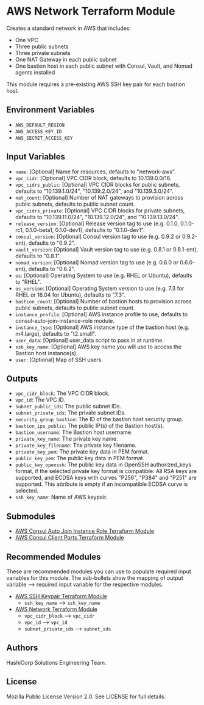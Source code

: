 # AWS Network Terraform Module

Creates a standard network in AWS that includes:

- One VPC
- Three public subnets
- Three private subnets
- One NAT Gateway in each public subnet
- One bastion host in each public subnet with Consul, Vault, and Nomad agents installed

This module requires a pre-existing AWS SSH key pair for each bastion host.

## Environment Variables

- `AWS_DEFAULT_REGION`
- `AWS_ACCESS_KEY_ID`
- `AWS_SECRET_ACCESS_KEY`

## Input Variables

- `name`: [Optional] Name for resources, defaults to "network-aws".
- `vpc_cidr`: [Optional] VPC CIDR block, defaults to 10.139.0.0/16.
- `vpc_cidrs_public`: [Optional] VPC CIDR blocks for public subnets, defaults to "10.139.1.0/24", "10.139.2.0/24", and "10.139.3.0/24".
- `nat_count`: [Optional] Number of NAT gateways to provision across public subnets, defaults to public subnet count.
- `vpc_cidrs_private`: [Optional] VPC CIDR blocks for private subnets, defaults to "10.139.11.0/24", "10.139.12.0/24", and "10.139.13.0/24".
- `release_version`: [Optional] Release version tag to use (e.g. 0.1.0, 0.1.0-rc1, 0.1.0-beta1, 0.1.0-dev1), defaults to "0.1.0-dev1".
- `consul_version`: [Optional] Consul version tag to use (e.g. 0.9.2 or 0.9.2-ent), defaults to "0.9.2".
- `vault_version`: [Optional] Vault version tag to use (e.g. 0.8.1 or 0.8.1-ent), defaults to "0.8.1".
- `nomad_version`: [Optional] Nomad version tag to use (e.g. 0.6.0 or 0.6.0-ent), defaults to "0.6.2".
- `os`: [Optional] Operating System to use (e.g. RHEL or Ubuntu), defaults to "RHEL".
- `os_version`: [Optional] Operating System version to use (e.g. 7.3 for RHEL or 16.04 for Ubuntu), defaults to "7.3".
- `bastion_count`: [Optional] Number of bastion hosts to provision across public subnets, defaults to public subnet count.
- `instance_profile`: [Optional] AWS instance profile to use, defaults to consul-auto-join-instance-role module.
- `instance_type`: [Optional] AWS instance type of the bastion host (e.g. m4.large), defaults to "t2.small".
- `user_data`: [Optional] user_data script to pass in at runtime.
- `ssh_key_name`: [Optional] AWS key name you will use to access the Bastion host instance(s).
- `user`: [Optional] Map of SSH users.

## Outputs

- `vpc_cidr_block`: The VPC CIDR block.
- `vpc_id`: The VPC ID.
- `subnet_public_ids`: The public subnet IDs.
- `subnet_private_ids`: The private subnet IDs.
- `security_group_bastion`: The ID of the bastion host security group.
- `bastion_ips_public`: The public IP(s) of the Bastion host(s).
- `bastion_username`: The Bastion host username.
- `private_key_name`: The private key name.
- `private_key_filename`: The private key filename.
- `private_key_pem`: The private key data in PEM format.
- `public_key_pem`: The public key data in PEM format.
- `public_key_openssh`: The public key data in OpenSSH authorized_keys format, if the selected private key format is compatible. All RSA keys are supported, and ECDSA keys with curves "P256", "P384" and "P251" are supported. This attribute is empty if an incompatible ECDSA curve is selected.
- `ssh_key_name`: Name of AWS keypair.

## Submodules

- [AWS Consul Auto Join Instance Role Terraform Module](https://github.com/hashicorp-modules/consul-auto-join-instance-role)
- [AWS Consul Client Ports Terraform Module](https://github.com/hashicorp-modules/consul-client-ports-aws)

## Recommended Modules

These are recommended modules you can use to populate required input variables for this module. The sub-bullets show the mapping of output variable --> required input variable for the respective modules.

- [AWS SSH Keypair Terraform Module](https://github.com/hashicorp-modules/ssh-keypair-aws)
  - `ssh_key_name` --> `ssh_key_name`
- [AWS Network Terraform Module](https://github.com/hashicorp-modules/network-aws/)
  - `vpc_cidr_block` --> `vpc_cidr`
  - `vpc_id` --> `vpc_id`
  - `subnet_private_ids` --> `subnet_ids`

## Authors

HashiCorp Solutions Engineering Team.

## License

Mozilla Public License Version 2.0. See LICENSE for full details.
